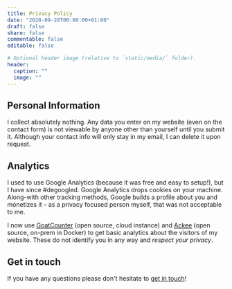 ```yaml
---
title: Privacy Policy
date: "2020-09-28T00:00:00+01:00"
draft: false
share: false
commentable: false
editable: false

# Optional header image (relative to `static/media/` folder).
header:
  caption: ""
  image: ""
---
```


## Personal Information

I collect absolutely nothing. Any data you enter on my website (even on the contact form) is not viewable by anyone other than yourself until you submit it. Although your contact info will only stay in my email, I can delete it upon request.

## Analytics

I used to use Google Analytics (because it was free and easy to setup!), but I have since #degoogled. Google Analytics drops cookies on your machine. Along-with other tracking methods, Google builds a profile about you and monetizes it – as a privacy focused person myself, that was not acceptable to me.

I now use [GoatCounter](https://www.goatcounter.com) (open source, cloud instance) and [Ackee](https://github.com/electerious/Ackee) (open source, on-prem in Docker) to get basic analytics about the visitors of my website. These do not identify you in any way and _respect your privacy_.

## Get in touch

If you have any questions please don't hesitate to [get in touch](https://siddhantkhera.ca/#contact)!
